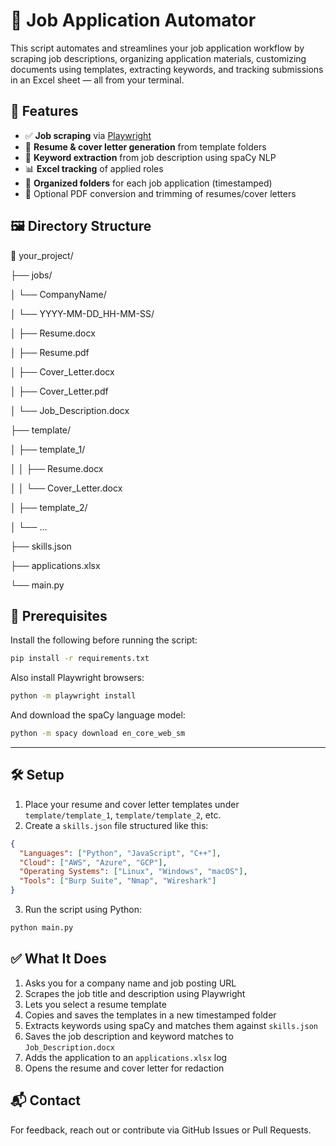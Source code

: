 # 📄 Job Application Automator

This script automates and streamlines your job application workflow by scraping job descriptions, organizing application materials, customizing documents using templates, extracting keywords, and tracking submissions in an Excel sheet — all from your terminal.

## 🚀 Features

- ✅ **Job scraping** via [Playwright](https://playwright.dev/)
- 📄 **Resume & cover letter generation** from template folders
- 🧠 **Keyword extraction** from job description using spaCy NLP
- 📊 **Excel tracking** of applied roles
- 📁 **Organized folders** for each job application (timestamped)
- 📝 Optional PDF conversion and trimming of resumes/cover letters

## 🖼️ Directory Structure

📁 your_project/

├── jobs/

│   └── CompanyName/

│       └── YYYY-MM-DD_HH-MM-SS/

│           ├── Resume.docx

│           ├── Resume.pdf

│           ├── Cover_Letter.docx

│           ├── Cover_Letter.pdf

│           └── Job_Description.docx

├── template/

│   ├── template_1/

│   │   ├── Resume.docx

│   │   └── Cover_Letter.docx

│   ├── template_2/

│   └── ...

├── skills.json

├── applications.xlsx

└── main.py

## 🧠 Prerequisites

Install the following before running the script:

```bash
pip install -r requirements.txt
```

Also install Playwright browsers:

```bash
python -m playwright install
```

And download the spaCy language model:

```bash
python -m spacy download en_core_web_sm
```

---

## 🛠️ Setup

1. Place your resume and cover letter templates under `template/template_1`, `template/template_2`, etc.
2. Create a `skills.json` file structured like this:

```json
{
  "Languages": ["Python", "JavaScript", "C++"],
  "Cloud": ["AWS", "Azure", "GCP"],
  "Operating Systems": ["Linux", "Windows", "macOS"],
  "Tools": ["Burp Suite", "Nmap", "Wireshark"]
}
```

3. Run the script using Python:

```bash
python main.py
```

## ✅ What It Does

1. Asks you for a company name and job posting URL
2. Scrapes the job title and description using Playwright
3. Lets you select a resume template
4. Copies and saves the templates in a new timestamped folder
5. Extracts keywords using spaCy and matches them against `skills.json`
6. Saves the job description and keyword matches to `Job_Description.docx`
7. Adds the application to an `applications.xlsx` log
8. Opens the resume and cover letter for redaction

## 📬 Contact

For feedback, reach out or contribute via GitHub Issues or Pull Requests.
